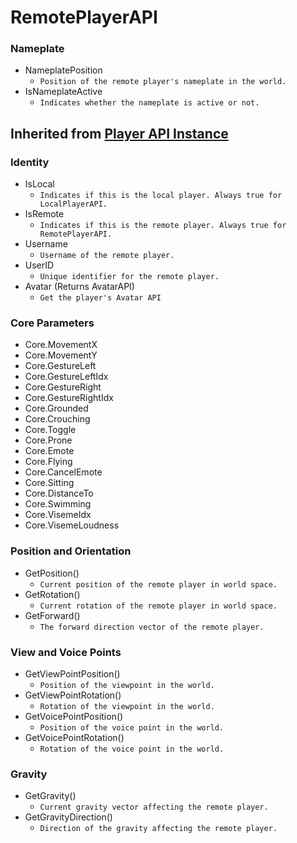 # RemotePlayerAPI

### Nameplate
- NameplatePosition
  - `Position of the remote player's nameplate in the world.`
- IsNameplateActive
  - `Indicates whether the nameplate is active or not.`


## Inherited from [Player API Instance](./player-api-base.md)

### Identity
- IsLocal
  - `Indicates if this is the local player. Always true for LocalPlayerAPI.`
- IsRemote
  - `Indicates if this is the remote player. Always true for RemotePlayerAPI.`
- Username
  - `Username of the remote player.`
- UserID
  - `Unique identifier for the remote player.`
- Avatar (Returns AvatarAPI)
  - `Get the player's Avatar API`

### Core Parameters
- Core.MovementX
- Core.MovementY
- Core.GestureLeft
- Core.GestureLeftIdx
- Core.GestureRight
- Core.GestureRightIdx
- Core.Grounded
- Core.Crouching
- Core.Toggle
- Core.Prone
- Core.Emote
- Core.Flying
- Core.CancelEmote
- Core.Sitting
- Core.DistanceTo
- Core.Swimming
- Core.VisemeIdx
- Core.VisemeLoudness

### Position and Orientation
- GetPosition()
  - `Current position of the remote player in world space.`
- GetRotation()
  - `Current rotation of the remote player in world space.`
- GetForward()
  - `The forward direction vector of the remote player.`

### View and Voice Points
- GetViewPointPosition()
  - `Position of the viewpoint in the world.`
- GetViewPointRotation()
  - `Rotation of the viewpoint in the world.`
- GetVoicePointPosition()
  - `Position of the voice point in the world.`
- GetVoicePointRotation()
  - `Rotation of the voice point in the world.`

### Gravity
- GetGravity()
  - `Current gravity vector affecting the remote player.`
- GetGravityDirection()
  - `Direction of the gravity affecting the remote player.`

